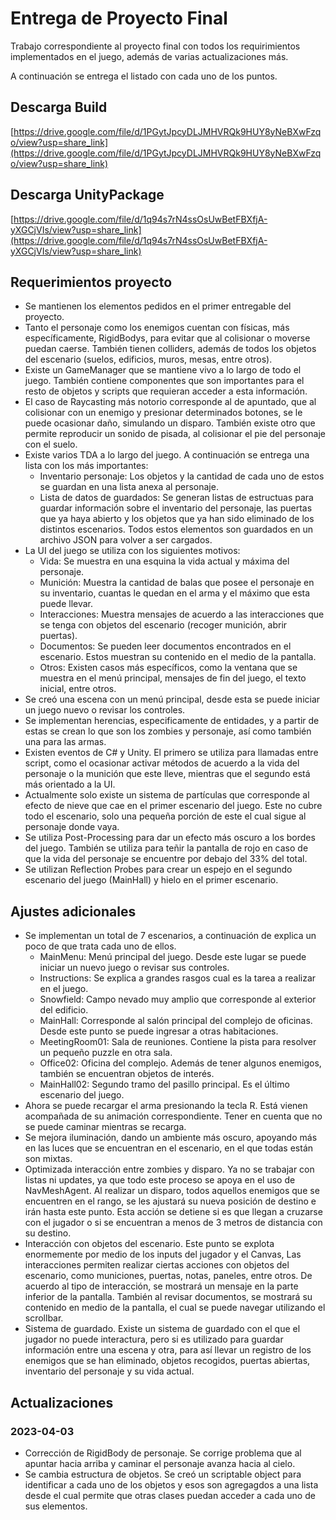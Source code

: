 # Entrega de Proyecto Final

Trabajo correspondiente al proyecto final con todos los requirimientos implementados en el juego, además de varias actualizaciones más.

A continuación se entrega el listado con cada uno de los puntos.

## Descarga Build

[https://drive.google.com/file/d/1PGytJpcyDLJMHVRQk9HUY8yNeBXwFzqo/view?usp=share_link](https://drive.google.com/file/d/1PGytJpcyDLJMHVRQk9HUY8yNeBXwFzqo/view?usp=share_link)

## Descarga UnityPackage

[https://drive.google.com/file/d/1q94s7rN4ssOsUwBetFBXfjA-yXGCjVIs/view?usp=share_link](https://drive.google.com/file/d/1q94s7rN4ssOsUwBetFBXfjA-yXGCjVIs/view?usp=share_link)

## Requerimientos proyecto

- Se mantienen los elementos pedidos en el primer entregable del proyecto.
- Tanto el personaje como los enemigos cuentan con físicas, más específicamente, RigidBodys, para evitar que al colisionar o moverse puedan caerse. También tienen colliders, además de todos los objetos del escenario (suelos, edificios, muros, mesas, entre otros).
- Existe un GameManager que se mantiene vivo a lo largo de todo el juego. También contiene componentes que son importantes para el resto de objetos y scripts que requieran acceder a esta información.
- El caso de Raycasting más notorio corresponde al de apuntado, que al colisionar con un enemigo y presionar determinados botones, se le puede ocasionar daño, simulando un disparo. También existe otro que permite reproducir un sonido de pisada, al colisionar el pie del personaje con el suelo.
- Existe varios TDA a lo largo del juego. A continuación se entrega una lista con los más importantes:
    - Inventario personaje: Los objetos y la cantidad de cada uno de estos se guardan en una lista anexa al personaje.
    - Lista de datos de guardados: Se generan listas de estructuas para guardar información sobre el inventario del personaje, las puertas que ya haya abierto y los objetos que ya han sido eliminado de los distintos escenarios. Todos estos elementos son guardados en un archivo JSON para volver a ser cargados.
- La UI del juego se utiliza con los siguientes motivos:
    - Vida: Se muestra en una esquina la vida actual y máxima del personaje.
    - Munición: Muestra la cantidad de balas que posee el personaje en su inventario, cuantas le quedan en el arma y el máximo que esta puede llevar.
    - Interacciones: Muestra mensajes de acuerdo a las interacciones que se tenga con objetos del escenario (recoger munición, abrir puertas).
    - Documentos: Se pueden leer documentos encontrados en el escenario. Estos muestran su contenido en el medio de la pantalla.
    - Otros: Existen casos más específicos, como la ventana que se muestra en el menú principal, mensajes de fin del juego, el texto inicial, entre otros.
- Se creó una escena con un menú principal, desde esta se puede iniciar un juego nuevo o revisar los controles.
- Se implementan herencias, especificamente de entidades, y a partir de estas se crean lo que son los zombies y personaje, así como también una para las armas.
- Existen eventos de C# y Unity. El primero se utiliza para llamadas entre script, como el ocasionar activar métodos de acuerdo a la vida del personaje o la munición que este lleve, mientras que el segundo está más orientado a la UI.
- Actualmente solo existe un sistema de partículas que corresponde al efecto de nieve que cae en el primer escenario del juego. Este no cubre todo el escenario, solo una pequeña porción de este el cual sigue al personaje donde vaya.
- Se utiliza Post-Processing para dar un efecto más oscuro a los bordes del juego. También se utiliza para teñir la pantalla de rojo en caso de que la vida del personaje se encuentre por debajo del 33% del total.
- Se utilizan Reflection Probes para crear un espejo en el segundo escenario del juego (MainHall) y hielo en el primer escenario.

## Ajustes adicionales

- Se implementan un total de 7 escenarios, a continuación de explica un poco de que trata cada uno de ellos.
    - MainMenu: Menú principal del juego. Desde este lugar se puede iniciar un nuevo juego o revisar sus controles.
    - Instructions: Se explica a grandes rasgos cual es la tarea a realizar en el juego.
    - Snowfield: Campo nevado muy amplio que corresponde al exterior del edificio.
    - MainHall: Corresponde al salón principal del complejo de oficinas. Desde este punto se puede ingresar a otras habitaciones.
    - MeetingRoom01: Sala de reuniones. Contiene la pista para resolver un pequeño puzzle en otra sala.
    - Office02: Oficina del complejo. Además de tener algunos enemigos, también se encuentran objetos de interés.
    - MainHall02: Segundo tramo del pasillo principal. Es el último escenario del juego.
- Ahora se puede recargar el arma presionando la tecla R. Está vienen acompañada de su animación correspondiente. Tener en cuenta que no se puede caminar mientras se recarga.
- Se mejora iluminación, dando un ambiente más oscuro, apoyando más en las luces que se encuentran en el escenario, en el que todas están son mixtas.
- Optimizada interacción entre zombies y disparo. Ya no se trabajar con listas ni updates, ya que todo este proceso se apoya en el uso de NavMeshAgent. Al realizar un disparo, todos aquellos enemigos que se encuentren en el rango, se les ajustará su nueva posición de destino e irán hasta este punto. Esta acción se detiene si es que llegan a cruzarse con el jugador o si se encuentran a menos de 3 metros de distancia con su destino.
- Interacción con objetos del escenario. Este punto se explota enormemente por medio de los inputs del jugador y el Canvas, Las interacciones permiten realizar ciertas acciones con objetos del escenario, como municiones, puertas, notas, paneles, entre otros. De acuerdo al tipo de interacción, se mostrará un mensaje en la parte inferior de la pantalla. También al revisar documentos, se mostrará su contenido en medio de la pantalla, el cual se puede navegar utilizando el scrollbar.
- Sistema de guardado. Existe un sistema de guardado con el que el jugador no puede interactura, pero si es utilizado para guardar información entre una escena y otra, para así llevar un registro de los enemigos que se han eliminado, objetos recogidos, puertas abiertas, inventario del personaje y su vida actual.

## Actualizaciones

### 2023-04-03
- Corrección de RigidBody de personaje. Se corrige problema que al apuntar hacia arriba y caminar el personaje avanza hacia al cielo.
- Se cambia estructura de objetos. Se creó un scriptable object para identificar a cada uno de los objetos y esos son agregagdos a una lista desde el cual permite que otras clases puedan acceder a cada uno de sus elementos.